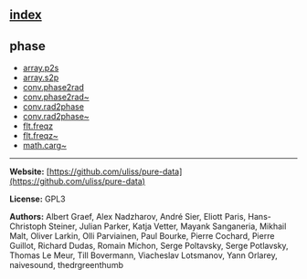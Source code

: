 [index](../index.html)
---

## phase
* [array.p2s](../array.p2s.html)
* [array.s2p](../array.s2p.html)
* [conv.phase2rad](../conv.phase2rad.html)
* [conv.phase2rad~](../conv.phase2rad~.html)
* [conv.rad2phase](../conv.rad2phase.html)
* [conv.rad2phase~](../conv.rad2phase~.html)
* [flt.freqz](../flt.freqz.html)
* [flt.freqz~](../flt.freqz~.html)
* [math.carg~](../math.carg~.html)

---
**Website:** [https://github.com/uliss/pure-data](https://github.com/uliss/pure-data)

**License:** GPL3

**Authors:** Albert Graef, Alex Nadzharov, André Sier, Eliott Paris, Hans-Christoph Steiner, Julian Parker, Katja Vetter, Mayank Sanganeria, Mikhail Malt, Oliver Larkin, Olli Parviainen, Paul Bourke, Pierre Cochard, Pierre Guillot, Richard Dudas, Romain Michon, Serge Poltavsky, Serge Potlavsky, Thomas Le Meur, Till Bovermann, Viacheslav Lotsmanov, Yann Orlarey, naivesound, thedrgreenthumb
